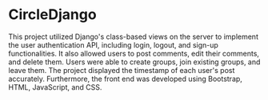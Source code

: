 # CircleDjango
This project utilized Django's class-based views on the server to implement the user authentication API, 
including login, logout, and sign-up functionalities. It also allowed users to post comments, edit their comments, 
and delete them. Users were able to create groups, join existing groups, and leave them. 
The project displayed the timestamp of each user's post accurately. 
Furthermore, the front end was developed using Bootstrap, HTML, JavaScript, and CSS.


